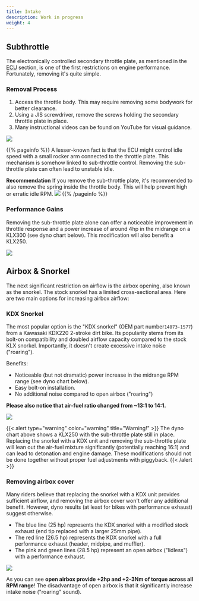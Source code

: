 ```yaml
---
title: Intake
description: Work in progress
weight: 4
---
```



## Subthrottle

The electronically controlled secondary throttle plate,
 as mentioned in the [ECU](./ecu/) section, is one of the first restrictions on engine performance. Fortunately, removing it's quite simple.

### Removal Process

1. Access the throttle body. This may require removing some bodywork for better clearance.
1. Using a JIS screwdriver, remove the screws holding the secondary throttle plate in place.
1. Many instructional videos can be found on YouTube for visual guidance.

![](https://s3.amazonaws.com/cdn.planetklx2/images/klx300-bdsm-secondary-tp-out.jpg)

{{% pageinfo %}}
A lesser-known fact is that the ECU might control idle speed with a small rocker arm connected to the throttle plate.
This mechanism is somehow linked to sub-throttle control. Removing the sub-throttle plate can often lead to unstable idle.
 
**Recommendation** If you remove the sub-throttle plate, it's recommended to also remove the spring inside the throttle body. This will help prevent high or erratic idle RPM.
![](https://s3.amazonaws.com/cdn.planetklx2/images/klx300-throttle-spring-remove.jpg)
{{% /pageinfo %}}


### Performance Gains

Removing the sub-throttle plate alone can offer a noticeable improvement in throttle response and a power increase of around 4hp in the midrange on a KLX300 (see dyno chart below). This modification will also benefit a KLX250.

![](https://s3.amazonaws.com/cdn.planetklx2/images/klx300-bdsm-power-tp-out.jpg)

## Airbox & Snorkel

The next significant restriction on airflow is the airbox opening, also known as the snorkel. The stock snorkel has a limited cross-sectional area. Here are two main options for increasing airbox airflow:

### KDX Snorkel

The most popular option is the "KDX snorkel" (OEM part number`14073-1577`) from a Kawasaki KDX220 2-stroke dirt bike.
Its popularity stems from its bolt-on compatibility and doubled airflow capacity compared to the stock KLX snorkel. Importantly, it doesn't create excessive intake noise ("roaring").

Benefits: 
- Noticeable (but not dramatic) power increase in the midrange RPM range (see dyno chart below).
- Easy bolt-on installation.
- No additional noise compared to open airbox ("roaring")

**Please also notice that air-fuel ratio changed from ~13:1 to 14:1.**

![](https://s3.amazonaws.com/cdn.planetklx2/images/klx250-snorkel-dyno.jpg)

{{< alert type="warning" color="warning" title="Warning!" >}}
The dyno chart above shows a KLX250 with the 
sub-throttle plate still in place. Replacing the snorkel with a KDX unit and removing the sub-throttle plate will lean out the air-fuel mixture significantly (potentially reaching 16:1) and can lead to detonation and engine damage. These modifications should not be done together without proper fuel adjustments with piggyback.
{{< /alert >}}

### Removing airbox cover

Many riders believe that replacing the snorkel with a KDX unit provides sufficient airflow, and removing the airbox cover won't offer any additional benefit. However, dyno results (at least for bikes with performance exhaust) suggest otherwise.

- The blue line (25 hp) represents the KDX snorkel with a modified stock exhaust (end tip replaced with a larger 25mm pipe).
- The red line (26.5 hp) represents the KDX snorkel with a full performance exhaust (header, midpipe, and muffler).
- The pink and green lines (28.5 hp) represent an open airbox ("lidless") with a performance exhaust.

![](https://s3.amazonaws.com/cdn.planetklx2/images/klx250-300-snorkel-vs-lidless.jpeg)

As you can see **open airbox provide +2hp and +2-3Nm of torque across all RPM range**! The disadvantage of open airbox is that it significantly increase intake noise ("roaring" sound).

